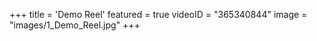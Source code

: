 +++
 title = 'Demo Reel'
 featured = true
 videoID = "365340844"
 image = "images/1_Demo_Reel.jpg"
+++
